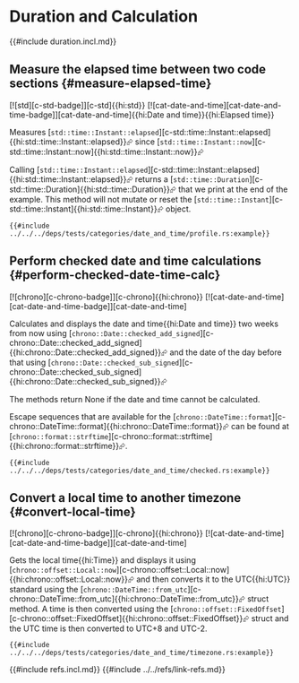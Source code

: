 # Duration and Calculation

{{#include duration.incl.md}}

## Measure the elapsed time between two code sections {#measure-elapsed-time}

[![std][c-std-badge]][c-std]{{hi:std}} [![cat-date-and-time][cat-date-and-time-badge]][cat-date-and-time]{{hi:Date and time}}{{hi:Elapsed time}}

Measures [`std::time::Instant::elapsed`][c-std::time::Instant::elapsed]{{hi:std::time::Instant::elapsed}}⮳ since [`std::time::Instant::now`][c-std::time::Instant::now]{{hi:std::time::Instant::now}}⮳

Calling [`std::time::Instant::elapsed`][c-std::time::Instant::elapsed]{{hi:std::time::Instant::elapsed}}⮳ returns a [`std::time::Duration`][c-std::time::Duration]{{hi:std::time::Duration}}⮳ that we print at the end of the example. This method will not mutate or reset the [`std::time::Instant`][c-std::time::Instant]{{hi:std::time::Instant}}⮳ object.

```rust,editable
{{#include ../../../deps/tests/categories/date_and_time/profile.rs:example}}
```

## Perform checked date and time calculations {#perform-checked-date-time-calc}

[![chrono][c-chrono-badge]][c-chrono]{{hi:chrono}} [![cat-date-and-time][cat-date-and-time-badge]][cat-date-and-time]

Calculates and displays the date and time{{hi:Date and time}} two weeks from now using [`chrono::Date::checked_add_signed`][c-chrono::Date::checked_add_signed]{{hi:chrono::Date::checked_add_signed}}⮳ and the date of the day before that using [`chrono::Date::checked_sub_signed`][c-chrono::Date::checked_sub_signed]{{hi:chrono::Date::checked_sub_signed}}⮳

The methods return None if the date and time cannot be calculated.

Escape sequences that are available for the
[`chrono::DateTime::format`][c-chrono::DateTime::format]{{hi:chrono::DateTime::format}}⮳ can be found at [`chrono::format::strftime`][c-chrono::format::strftime]{{hi:chrono::format::strftime}}⮳.

```rust,editable
{{#include ../../../deps/tests/categories/date_and_time/checked.rs:example}}
```

## Convert a local time to another timezone {#convert-local-time}

[![chrono][c-chrono-badge]][c-chrono]{{hi:chrono}} [![cat-date-and-time][cat-date-and-time-badge]][cat-date-and-time]

Gets the local time{{hi:Time}} and displays it using [`chrono::offset::Local::now`][c-chrono::offset::Local::now]{{hi:chrono::offset::Local::now}}⮳ and then converts it to the UTC{{hi:UTC}} standard using the [`chrono::DateTime::from_utc`][c-chrono::DateTime::from_utc]{{hi:chrono::DateTime::from_utc}}⮳ struct method. A time is then converted using the [`chrono::offset::FixedOffset`][c-chrono::offset::FixedOffset]{{hi:chrono::offset::FixedOffset}}⮳ struct and the UTC time is then converted to UTC+8 and UTC-2.

```rust,editable
{{#include ../../../deps/tests/categories/date_and_time/timezone.rs:example}}
```

{{#include refs.incl.md}}
{{#include ../../refs/link-refs.md}}

<div class="hidden">
</div>
